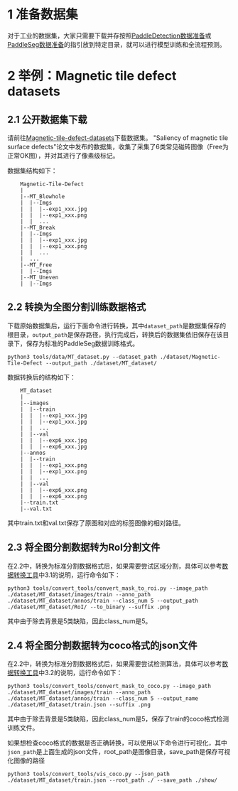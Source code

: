 # 1 准备数据集

对于工业的数据集，大家只需要下载并存按照[PaddleDetection数据准备](https://github.com/PaddlePaddle/PaddleDetection/blob/release/2.6/docs/tutorials/data/PrepareDetDataSet.md)或[PaddleSeg数据准备](https://github.com/PaddlePaddle/PaddleSeg/blob/develop/docs/data/marker/marker_cn.md)的指引放到特定目录，就可以进行模型训练和全流程预测。

# 2 举例：Magnetic tile defect datasets

## 2.1 公开数据集下载

请前往[Magnetic-tile-defect-datasets](https://github.com/abin24/Magnetic-tile-defect-datasets.)下载数据集。 "Saliency of magnetic tile surface defects"论文中发布的数据集，收集了采集了6类常见磁砖图像（Free为正常OK图），并对其进行了像素级标记。

数据集结构如下：

```
    Magnetic-Tile-Defect
    |
    |--MT_Blowhole
    |  |--Imgs
    |  |  |--exp1_xxx.jpg
    |  |  |--exp1_xxx.png
    |  |  ...
    |--MT_Break
    |  |--Imgs
    |  |  |--exp1_xxx.jpg
    |  |  |--exp1_xxx.png
    |  |  ...
    |  ...
    |--MT_Free
    |  |--Imgs
    |--MT_Uneven
    |  |--Imgs
```

## 2.2 转换为全图分割训练数据格式

下载原始数据集后，运行下面命令进行转换，其中`dataset_path`是数据集保存的根目录，`output_path`是保存路径，执行完成后，转换后的数据集依旧保存在该目录下，保存为标准的PaddleSeg数据训练格式。

```shell
python3 tools/data/MT_dataset.py --dataset_path ./dataset/Magnetic-Tile-Defect --output_path ./dataset/MT_dataset/
```

数据转换后的结构如下：

```
    MT_dataset
    |
    |--images
    |  |--train
    |  |  |--exp1_xxx.jpg
    |  |  |--exp1_xxx.jpg
    |  |  ...
    |  |--val
    |  |  |--exp6_xxx.jpg
    |  |  |--exp6_xxx.jpg
    |--annos
    |  |--train
    |  |  |--exp1_xxx.png
    |  |  |--exp1_xxx.png
    |  |  ...
    |  |--val
    |  |  |--exp6_xxx.png
    |  |  |--exp6_xxx.png
    |--train.txt
    |--val.txt
```
其中train.txt和val.txt保存了原图和对应的标签图像的相对路径。

## 2.3 将全图分割数据转为RoI分割文件

在2.2中，转换为标准分割数据格式后，如果需要尝试区域分割，具体可以参考[数据转换工具](./conver_tools.md)中3.1的说明，运行命令如下：

```shell
python3 tools/convert_tools/convert_mask_to_roi.py --image_path ./dataset/MT_dataset/images/train --anno_path ./dataset/MT_dataset/annos/train --class_num 5 --output_path ./dataset/MT_dataset/RoI/ --to_binary --suffix .png
```
其中由于除去背景是5类缺陷，因此class_num是5。

## 2.4 将全图分割数据转为coco格式的json文件
在2.2中，转换为标准分割数据格式后，如果需要尝试检测算法，具体可以参考[数据转换工具](./conver_tools.md)中3.2的说明，运行命令如下：
```shell
python3 tools/convert_tools/convert_mask_to_coco.py --image_path ./dataset/MT_dataset/images/train --anno_path ./dataset/MT_dataset/annos/train --class_num 5 --output_name ./dataset/MT_dataset/train.json --suffix .png 
```
其中由于除去背景是5类缺陷，因此class_num是5，保存了train的coco格式检测训练文件。

如果想检查coco格式的数据是否正确转换，可以使用以下命令进行可视化，其中`json_path`是上面生成的json文件，root_path是图像目录，save_path是保存可视化图像的路径
```shell
python3 tools/convert_tools/vis_coco.py --json_path ./dataset/MT_dataset/train.json --root_path ./ --save_path ./show/
```






